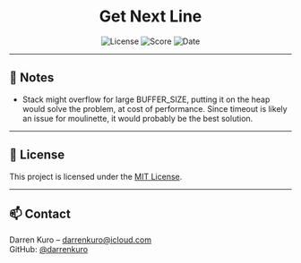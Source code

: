<h1 align="center">Get Next Line</h1>

<p align="center">
  <img src="https://img.shields.io/badge/license-MIT-blue.svg" alt="License"/>
  <img src="https://img.shields.io/badge/score-125%2F100-3CB371?style=flat-square&logo=42&logoColor=white" alt="Score"/>
  <img src="https://img.shields.io/badge/date-May%202%2C%202023-ff6984?style=flat-square&logo=Cachet&logoColor=white" alt="Date"/>
</p>

---

## 📝 Notes

- Stack might overflow for large BUFFER_SIZE, putting it on the heap would solve the problem, at cost of performance. Since timeout is likely an issue for moulinette, it would probably be the best solution.

---

## 📄 License

This project is licensed under the [MIT License](LICENSE).

---

## 📫 Contact

Darren Kuro – [darrenkuro@icloud.com](mailto:darrenkuro@icloud.com)  
GitHub: [@darrenkuro](https://github.com/darrenkuro)
